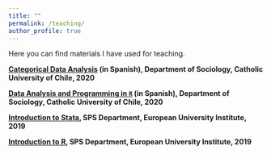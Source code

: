 ```yaml
---
title: ""
permalink: /teaching/
author_profile: true
---
```



Here you can find materials I have used for teaching.



<b> [Categorical Data Analysis](https://github.com/mebucca/cda_soc3070) (in Spanish), Department of Sociology, Catholic University of Chile, 2020

<b> [Data Analysis and Programming in `R`](https://github.com/mebucca/dapr_soc4001) (in Spanish), Department of Sociology, Catholic University of Chile, 2020

<b> [Introduction to Stata](https://github.com/mebucca/Introduction-to-Stata), SPS Department, European University Institute, 2019

<b> [Introduction to R](https://github.com/mebucca/Introduction-to-R), SPS Department, European University Institute, 2019




